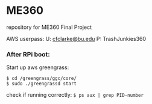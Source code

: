 # ME360
repository for ME360 Final Project

AWS userpass:
U: cfclarke@bu.edu
P: TrashJunkies360


### After RPi boot:
Start up aws greengrass:

`$ cd /greengrass/ggc/core/`  \
`$ sudo ./greengrassd start` 

check if running correctly:
`$ ps aux | grep PID-number`
